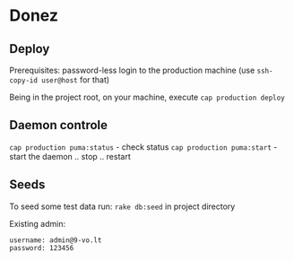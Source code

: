 # Donez

## Deploy
Prerequisites: password-less login to the production machine (use `ssh-copy-id user@host` for that)

Being in the project root, on your machine, execute `cap production deploy`

## Daemon controle
`cap production puma:status` - check status
`cap production puma:start` - start the daemon
.. stop
.. restart

## Seeds
To seed some test data run:
`rake db:seed` in project directory

Existing admin:
```
username: admin@9-vo.lt
password: 123456
```

